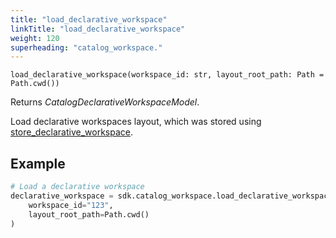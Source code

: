 ```yaml
---
title: "load_declarative_workspace"
linkTitle: "load_declarative_workspace"
weight: 120
superheading: "catalog_workspace."
---
```


<!-- TODO -->

``load_declarative_workspace(workspace_id: str, layout_root_path: Path = Path.cwd())``

Returns *CatalogDeclarativeWorkspaceModel*.

Load declarative workspaces layout, which was stored using [store_declarative_workspace](../store_declarative_workspace).

## Example

```Python
# Load a declarative workspace
declarative_workspace = sdk.catalog_workspace.load_declarative_workspace(
    workspace_id="123",
    layout_root_path=Path.cwd()
)
```

